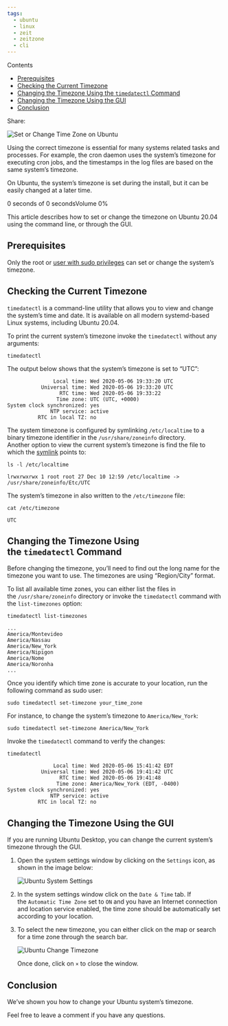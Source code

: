 ```yaml
---
tags:
  - ubuntu
  - linux
  - zeit
  - zeitzone
  - cli
---
```

Contents

- [Prerequisites](https://linuxize.com/post/how-to-set-or-change-timezone-on-ubuntu-20-04/#prerequisites)
- [Checking the Current Timezone](https://linuxize.com/post/how-to-set-or-change-timezone-on-ubuntu-20-04/#checking-the-current-timezone)
- [Changing the Timezone Using the `timedatectl` Command](https://linuxize.com/post/how-to-set-or-change-timezone-on-ubuntu-20-04/#changing-the-timezone-using-the-timedatectl-command)
- [Changing the Timezone Using the GUI](https://linuxize.com/post/how-to-set-or-change-timezone-on-ubuntu-20-04/#changing-the-timezone-using-the-gui)
- [Conclusion](https://linuxize.com/post/how-to-set-or-change-timezone-on-ubuntu-20-04/#conclusion)

Share:

[](https://twitter.com/share?text=How%20To%20Set%20or%20Change%20Timezone%20on%20Ubuntu%2020.04&url=https%3a%2f%2flinuxize.com%2fpost%2fhow-to-set-or-change-timezone-on-ubuntu-20-04%2f)[](https://www.facebook.com/sharer/sharer.php?caption=How%20To%20Set%20or%20Change%20Timezone%20on%20Ubuntu%2020.04&u=https%3a%2f%2flinuxize.com%2fpost%2fhow-to-set-or-change-timezone-on-ubuntu-20-04%2f)[](https://pinterest.com/pin/create/button/?url=https%3a%2f%2flinuxize.com%2fpost%2fhow-to-set-or-change-timezone-on-ubuntu-20-04%2f&media=https%3a%2f%2flinuxize.com%2fpost%2fhow-to-set-or-change-timezone-on-ubuntu-20-04%2ffeatured.jpg&description=How%20To%20Set%20or%20Change%20Timezone%20on%20Ubuntu%2020.04)[](mailto:?subject=How%20To%20Set%20or%20Change%20Timezone%20on%20Ubuntu%2020.04&body=Check%20out%20this%20article:%0A%0Ahttps%3a%2f%2flinuxize.com%2fpost%2fhow-to-set-or-change-timezone-on-ubuntu-20-04%2f)

![Set or Change Time Zone on Ubuntu](https://linuxize.com/post/how-to-set-or-change-timezone-on-ubuntu-20-04/featured_hufea441a397abd947173e5a1d770d5450_157651_768x0_resize_q75_lanczos.jpg)

Using the correct timezone is essential for many systems related tasks and processes. For example, the cron daemon uses the system’s timezone for executing cron jobs, and the timestamps in the log files are based on the same system’s timezone.

On Ubuntu, the system’s timezone is set during the install, but it can be easily changed at a later time.

0 seconds of 0 secondsVolume 0%

This article describes how to set or change the timezone on Ubuntu 20.04 using the command line, or through the GUI.

## Prerequisites

Only the root or [user with sudo privileges](https://linuxize.com/post/how-to-create-a-sudo-user-on-ubuntu/) can set or change the system’s timezone.

## Checking the Current Timezone

`timedatectl` is a command-line utility that allows you to view and change the system’s time and date. It is available on all modern systemd-based Linux systems, including Ubuntu 20.04.

To print the current system’s timezone invoke the `timedatectl` without any arguments:

```
timedatectl
```

The output below shows that the system’s timezone is set to “UTC”:

```output
               Local time: Wed 2020-05-06 19:33:20 UTC
           Universal time: Wed 2020-05-06 19:33:20 UTC
                 RTC time: Wed 2020-05-06 19:33:22    
                Time zone: UTC (UTC, +0000)           
System clock synchronized: yes                         
              NTP service: active                      
          RTC in local TZ: no   
```

The system timezone is configured by symlinking `/etc/localtime` to a binary timezone identifier in the `/usr/share/zoneinfo` directory.  
Another option to view the current system’s timezone is find the file to which the [symlink](https://linuxize.com/post/how-to-create-symbolic-links-in-linux-using-the-ln-command/) points to:

```
ls -l /etc/localtime
```

```output
lrwxrwxrwx 1 root root 27 Dec 10 12:59 /etc/localtime -> /usr/share/zoneinfo/Etc/UTC
```

The system’s timezone in also written to the `/etc/timezone` file:

```
cat /etc/timezone
```

```output
UTC
```

## Changing the Timezone Using the `timedatectl` Command

Before changing the timezone, you’ll need to find out the long name for the timezone you want to use. The timezones are using “Region/City” format.

To list all available time zones, you can either list the files in the `/usr/share/zoneinfo` directory or invoke the `timedatectl` command with the `list-timezones` option:

```
timedatectl list-timezones
```

```output
...
America/Montevideo
America/Nassau
America/New_York
America/Nipigon
America/Nome
America/Noronha
...
```

Once you identify which time zone is accurate to your location, run the following command as sudo user:

```
sudo timedatectl set-timezone your_time_zone
```

For instance, to change the system’s timezone to `America/New_York`:

```
sudo timedatectl set-timezone America/New_York
```

Invoke the `timedatectl` command to verify the changes:

```
timedatectl
```

```output
               Local time: Wed 2020-05-06 15:41:42 EDT  
           Universal time: Wed 2020-05-06 19:41:42 UTC  
                 RTC time: Wed 2020-05-06 19:41:48      
                Time zone: America/New_York (EDT, -0400)
System clock synchronized: yes                         
              NTP service: active                      
          RTC in local TZ: no   
```

## Changing the Timezone Using the GUI

If you are running Ubuntu Desktop, you can change the current system’s timezone through the GUI.

1. Open the system settings window by clicking on the `Settings` icon, as shown in the image below:
    
    ![Ubuntu System Settings](https://linuxize.com/post/how-to-set-or-change-timezone-on-ubuntu-20-04/ubuntu-system-settings_hud4c6a3fa0d44c0644b0158dcf118ae19_71574_768x0_resize_q75_lanczos.jpg)
    
2. In the system settings window click on the `Date & Time` tab. If the `Automatic Time Zone` set to `ON` and you have an Internet connection and location service enabled, the time zone should be automatically set according to your location.
    
3. To select the new timezone, you can either click on the map or search for a time zone through the search bar.
    
    ![Ubuntu Change Timezone](https://linuxize.com/post/how-to-set-or-change-timezone-on-ubuntu-20-04/ubuntu-change-timezone_huacd9248fe9bab6607b1d911c4d82c792_124804_768x0_resize_q75_lanczos.jpg)
    
    Once done, click on `×` to close the window.
    

## Conclusion

We’ve shown you how to change your Ubuntu system’s timezone.

Feel free to leave a comment if you have any questions.